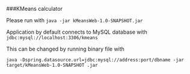 ###KMeans calculator

Please run with `java -jar kMeansWeb-1.0-SNAPSHOT.jar`

Application by default connects to MySQL database with `jdbc:mysql://localhost:3306/kmeans`

This can be changed by running binary file with 

`java -Dspring.datasource.url=jdbc:mysql://address:port/dbname -jar target/kMeansWeb-1.0-SNAPSHOT
.jar`